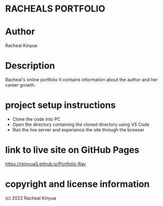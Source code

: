 
# RACHEALS PORTFOLIO

# Author 
Racheal Kinyua

# Description
Racheal's online portfolio
It contains information about the author and her career growth.

# project setup instructions
- Clone the code into PC 
- Open the directory containing the cloned directory using VS Code
- Run the live server and experience the site through the browser

# link to live site on GitHub Pages
https://rkinyua5.github.io/Portfolio-Ray

# copyright and license information
(c) 2022 Racheal Kinyua
